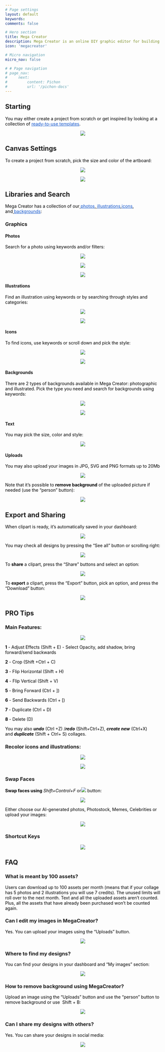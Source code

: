 ```yaml
---
# Page settings
layout: default
keywords:
comments: false

# Hero section
title: Mega Creator
description: Mega Creator is an online DIY graphic editor for building custom illustrations, photos, and collages from pre-made elements. It allows you to create a wide range of projects from Instagram stories to YouTube covers.
icon: 'megacreator'

# Micro navigation
micro_nav: false

# # Page navigation
# page_nav:
#     next:
#         content: Pichon
#         url: '/pichon-docs'
---
```

## Starting

<span class="colour" style="color:rgb(0, 0, 0)">You may either create a project from scratch or get inspired by looking at a collection of </span>[<span class="colour" style="color:rgb(17, 85, 204)"><u>ready-to-use templates</u></span>](https://icons8.com/mega-creator)<span class="colour" style="color:rgb(0, 0, 0)">.</span>

<p align="center">
  <img width="auto" height="auto" src="/public/Templates.png">
</p>


## Canvas Settings

<span class="colour" style="color:rgb(0, 0, 0)">To create a project from scratch, pick the size and color of the artboard:</span>

<p align="center">
  <img width="auto" height="auto" src="/public/Artboard1.png">
</p>

<p align="center">
  <img width="auto" height="auto" src="/public/Artboard2.png">
</p>

## Libraries and Search

<span class="colour" style="color:rgb(0, 0, 0)">Mega Creator has a collection of our</span>[<span class="colour" style="color:rgb(0, 0, 0)"> </span><span class="colour" style="color:rgb(17, 85, 204)"><u>photos</u></span>](https://icons8.com/photos)<span class="colour" style="color:rgb(0, 0, 0)">,</span>[<span class="colour" style="color:rgb(0, 0, 0)"> </span><span class="colour" style="color:rgb(17, 85, 204)"><u>illustrations</u></span>](https://icons8.com/illustrations)<span class="colour" style="color:rgb(0, 0, 0)">,</span>[<span class="colour" style="color:rgb(17, 85, 204)"><u>icons</u></span>](https://icons8.com/icons)<span class="colour" style="color:rgb(0, 0, 0)">, and</span>[<span class="colour" style="color:rgb(0, 0, 0)"> </span><span class="colour" style="color:rgb(17, 85, 204)"><u>backgrounds</u></span>](https://icons8.com/photos/backgrounds)<span class="colour" style="color:rgb(0, 0, 0)">:</span>


### Graphics

#### Photos

<span class="colour" style="color:rgb(0, 0, 0)">Search for a photo using keywords and/or filters:</span>

<p align="center">
  <img width="auto" height="auto" src="/public/Photo1.png">
</p>

<p align="center">
  <img width="auto" height="auto" src="/public/Photo2.png">
</p>

<p align="center">
  <img width="auto" height="auto" src="/public/photo3.png">
</p>

#### Illustrations

<span class="colour" style="color:rgb(0, 0, 0)">Find an illustration using keywords or by searching through styles and categories:</span>

<p align="center">
  <img width="auto" height="auto" src="/public/Illustration1.png">
</p>

<p align="center">
  <img width="auto" height="auto" src="/public/Illustration2.png">
</p>

#### Icons

<span class="colour" style="color:rgb(0, 0, 0)">To find icons, use keywords or scroll down and pick the style:</span>

<p align="center">
  <img width="auto" height="auto" src="/public/Icons1.png">
</p>

<p align="center">
  <img width="auto" height="auto" src="/public/Icons2.png">
</p>

#### Backgrounds

<span class="colour" style="color:rgb(0, 0, 0)">There are 2 types of backgrounds available in Mega Creator: photographic and illustrated. Pick the type you need and search for backgrounds using keywords:</span>

<p align="center">
  <img width="auto" height="auto" src="/public/Backgrounds1.png">
</p>

<p align="center">
  <img width="auto" height="auto" src="/public/Backgrounds2.png">
</p>

#### Text

<span class="colour" style="color:rgb(0, 0, 0)">You may pick the size, color and style:</span>

<p align="center">
  <img width="auto" height="auto" src="/public/Text.png">
</p>

#### Uploads

<span class="colour" style="color:rgb(0, 0, 0)">You may also upload your images in JPG, SVG and PNG formats up to 20Mb</span>

<p align="center">
  <img width="auto" height="auto" src="/public/Upload.png">
</p>

<span class="colour" style="color:rgb(0, 0, 0)">Note that it’s possible to **remove background** of the uploaded picture if needed (use the “person” button):</span>

<p align="center">
  <img width="auto" height="auto" src="/public/RemoveBackground.png">
</p>


## Export and Sharing

<span class="colour" style="color:rgb(0, 0, 0)">When clipart is ready, it’s automatically saved in your dashboard:</span>

<p align="center">
  <img width="auto" height="auto" src="/public/Dashboard.png">
</p>

<span class="colour" style="color:rgb(0, 0, 0)">You may check all designs by pressing the “See all” button or scrolling right:</span>

<p align="center">
  <img width="auto" height="auto" src="/public/MyDesigns.png">
</p>

<span class="colour" style="color:rgb(0, 0, 0)">To **share** a clipart, press the “Share” buttons and select an option:</span>

<p align="center">
  <img width="auto" height="auto" src="/public/Share.png">
</p>


<span class="colour" style="color:rgb(0, 0, 0)">To **export** a clipart, press the “Export” button, pick an option, and press the “Download” button:</span>

<p align="center">
  <img width="auto" height="auto" src="/public/Export.png">
</p>

## PRO Tips

### Main Features:

<p align="center">
  <img width="auto" height="auto" src="/public/Features.png">
</p>


<span class="colour" style="color:rgb(0, 0, 0)">**1** \- Adjust Effects \(Shift \+ E\) \- Select Opacity\, add shadow\, bring forward/send backwards</span>

<span class="colour" style="color:rgb(0, 0, 0)">**2**</span><span class="colour" style="color:rgb(0, 0, 0)"> - Crop (Shift +Ctrl + C)</span>

<span class="colour" style="color:rgb(0, 0, 0)">**3**</span><span class="colour" style="color:rgb(0, 0, 0)"> - Flip Horizontal (Shift + H)</span>

<span class="colour" style="color:rgb(0, 0, 0)">**4**</span><span class="colour" style="color:rgb(0, 0, 0)"> - Flip Vertical (Shift + V)</span>

<span class="colour" style="color:rgb(0, 0, 0)">**5**</span><span class="colour" style="color:rgb(0, 0, 0)"> - Bring Forward (Ctrl + ])</span>

<span class="colour" style="color:rgb(0, 0, 0)">**6**</span><span class="colour" style="color:rgb(0, 0, 0)"> - Send Backwards (Ctrl + [)</span>

<span class="colour" style="color:rgb(0, 0, 0)">**7**</span><span class="colour" style="color:rgb(0, 0, 0)"> - Duplicate (Ctrl + D)</span>

<span class="colour" style="color:rgb(0, 0, 0)">**8**</span><span class="colour" style="color:rgb(0, 0, 0)"> - Delete (D)</span>

<span class="colour" style="color:rgb(0, 0, 0)">You may also </span><span class="colour" style="color:rgb(0, 0, 0)">***undo***</span><span class="colour" style="color:rgb(0, 0, 0)"> (Ctrl +Z) /</span><span class="colour" style="color:rgb(0, 0, 0)">***redo***</span><span class="colour" style="color:rgb(0, 0, 0)"> (Shift+Ctrl+Z), </span><span class="colour" style="color:rgb(0, 0, 0)">***create new***</span><span class="colour" style="color:rgb(0, 0, 0)"> (Ctrl+X) and </span><span class="colour" style="color:rgb(0, 0, 0)">***duplicate***</span><span class="colour" style="color:rgb(0, 0, 0)"> (Shift + Ctrl+ S) collages.</span>


### Recolor icons and illustrations:

<p align="center">
  <img width="auto" height="auto" src="/public/RecolorIcon.png">
</p>

<p align="center">
  <img width="auto" height="auto" src="/public/Recolor Illustration.png">
</p>

### Swap Faces

<span class="colour" style="color:rgb(0, 0, 0)">**Swap faces using** *Shift+Control+F* or![](https://lh4.googleusercontent.com/22haFFwOipauxpPkBQH9B5D3atKonjGGSc5u1wQqgIeTxG-idnUoRxBKC3tjDRqXQsEcxvozhCGZcVvycW-Nigs3D6vgQkq1nrKarhrXGDFVv21T98_MzD3Z1fttstbPuL4awy3x3CJxUdtt7dW1Gtg) button:</span>

<p align="center">
  <img width="auto" height="auto" src="/public/SwapFace1.png">
</p>

<span class="colour" style="color:rgb(0, 0, 0)">Either choose our AI-generated photos, Photostock, Memes, Celebrities or upload your images:</span>

<p align="center">
  <img width="auto" height="auto" src="/public/SwapFace2.png">
</p>

### Shortcut Keys

<p align="center">
  <img width="auto" height="auto" src="/public/ShortcutKeys.png">
</p>


## FAQ

### What is meant by 100 assets?

<span class="colour" style="color:rgb(0, 0, 0)">Users can download up to 100 assets per month (means that if your collage has 5 photos and 2 illustrations you will use 7 credits). The unused limits will roll over to the next month. Text and all the uploaded assets aren’t counted. Plus, all the assets that have already been purchased won’t be counted again.</span>


### Can I edit my images in MegaCreator?

<span class="colour" style="color:rgb(0, 0, 0)">Yes. You can upload your images using the “Uploads” button.</span>

<p align="center">
  <img width="auto" height="auto" src="/public/EditImages.png">
</p>


### Where to find my designs?

<span class="colour" style="color:rgb(0, 0, 0)">You can find your designs in your dashboard and “My images” section:</span>

<p align="center">
  <img width="auto" height="auto" src="/public/MyDesigns.png">
</p>



### How to remove background using MegaCreator?

<span class="colour" style="color:rgb(0, 0, 0)">Upload an image using the “Uploads” button and use the “person” button to remove background or use </span><span class="colour" style="color:rgb(0, 0, 0)"> Shift + B: </span>

<p align="center">
  <img width="auto" height="auto" src="/public/RemoveBackground2.png">
</p>


### Can I share my designs with others?

<span class="colour" style="color:rgb(0, 0, 0)">Yes. You can share your designs in social media:</span>

<p align="center">
  <img width="auto" height="auto" src="/public/Share2.png">
</p>

